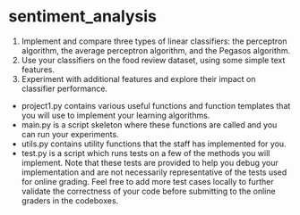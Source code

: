 # sentiment_analysis
1. Implement and compare three types of linear classifiers: the perceptron algorithm, the average perceptron algorithm, and the Pegasos algorithm.
2. Use your classifiers on the food review dataset, using some simple text features.
3. Experiment with additional features and explore their impact on classifier performance.

* project1.py contains various useful functions and function templates that you will use to implement your learning algorithms.
* main.py is a script skeleton where these functions are called and you can run your experiments.
* utils.py contains utility functions that the staff has implemented for you.
* test.py is a script which runs tests on a few of the methods you will implement. Note that these tests are provided to help you debug your implementation and are not necessarily representative of the tests used for online grading. Feel free to add more test cases locally to further validate the correctness of your code before submitting to the online graders in the codeboxes.
